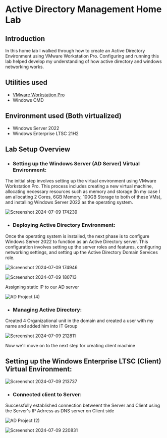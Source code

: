 # Active Directory Management Home Lab
## Introduction
In this home lab I walked through how to create an Active Directory Environment using VMware Workstation Pro. Configuring and running this lab helped develop my understanding of how active directory and windows networking works.
## Utilities used
- [VMware Workstation Pro](https://www.vmware.com/products/workstation-pro/html.html)
- Windows CMD
## Environment used (Both virtualized)
- Windows Server 2022
- Windows Enterprise LTSC 21H2
## Lab Setup Overview
- ### Setting up the Windows Server (AD Server) Virtual Environment: 
The initial step involves setting up the virtual environment using VMware Workstation Pro. This process includes creating a new virtual machine, allocating necessary resources such as memory and storage (In my case I am allocating 2 Cores, 6GB Memory, 100GB Storage to both of these VMs), and installing Windows Server 2022 as the operating system.

![Screenshot 2024-07-09 174239](https://github.com/Ironfist69/AD-Management-Home-Lab/assets/70436487/5add46bb-1563-4f15-a499-1d517ad09620)

- ### Deploying Active Directory Environment:
Once the operating system is installed, the next phase is to configure Windows Server 2022 to function as an Active Directory server. This configuration involves setting up the server roles and features, configuring networking settings, and setting up the Active Directory Domain Services role.

![Screenshot 2024-07-09 174946](https://github.com/Ironfist69/AD-Management-Home-Lab/assets/70436487/a569ae63-3fa2-41ce-a2a9-3cd6396cdf40)


![Screenshot 2024-07-09 180713](https://github.com/Ironfist69/AD-Management-Home-Lab/assets/70436487/84147277-a9a9-47f5-a836-de89765b4395)

Assigning static IP to our AD server

![AD Project (4)](https://github.com/Ironfist69/AD-Management-Home-Lab/assets/70436487/9903abf7-7190-424e-a72f-3bdc00d3b734)

- ### Managing Active Directory:
Created 4 Organizational unit in the domain and created a user with my name and added him into IT Group

![Screenshot 2024-07-09 212811](https://github.com/Ironfist69/AD-Management-Home-Lab/assets/70436487/918bc782-a840-4494-9502-59f11bc2d0cf)



Now we'll move on to the next step for creating client machine

## Setting up the Windows Enterprise LTSC (Client) Virtual Environment: 

![Screenshot 2024-07-09 213737](https://github.com/Ironfist69/AD-Management-Home-Lab/assets/70436487/9f49c695-aa39-4aff-a7c7-a3cbcefb98f8)

- ### Connected client to Server:
Successfully established connection betweent the Server and Client using the Server's IP Adrress as DNS server on Client side

![AD Project (2)](https://github.com/Ironfist69/AD-Management-Home-Lab/assets/70436487/78b52353-0a86-4a25-853b-82949ac3e3bd)

![Screenshot 2024-07-09 220831](https://github.com/Ironfist69/AD-Management-Home-Lab/assets/70436487/02522f88-ffe9-4056-bf9d-40d54c1385fc)


